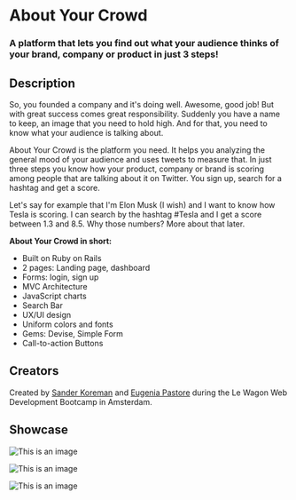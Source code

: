 <h1>About Your Crowd</h1>
<h3>A platform that lets you find out what your audience thinks of your brand, company or product in just 3 steps!</h3>

<h2>Description</h2>

<p> So, you founded a company and it's doing well. Awesome, good job! But with great success comes great responsibility. Suddenly you have a name to keep, an image that you need to hold high. And for that, you need to know what your audience is talking about. </p>
<p> About Your Crowd is the platform you need. It helps you analyzing the general mood of your audience and uses tweets to measure that. In just three steps you know how your product, company or brand is scoring among people that are talking about it on Twitter. You sign up, search for a hashtag and get a score. <p>
  
<p> Let's say for example that I'm Elon Musk (I wish) and I want to know how Tesla is scoring. I can search by the hashtag #Tesla and I get a score between 1.3 and 8.5. Why those numbers? More about that later. <p>
  
<p> 
  
<p> <b>About Your Crowd in short:</b> </p>
<ul>
  <li>Built on Ruby on Rails</li>
  <li>2 pages: Landing page, dashboard</li>
  <li>Forms: login, sign up</li>
  <li>MVC Architecture</li>
  <li>JavaScript charts</li>
  <li>Search Bar</li>
  <li>UX/UI design</li>
  <li>Uniform colors and fonts</li>
  <li>Gems: Devise, Simple Form</li>
  <li>Call-to-action Buttons</li>
</ul>
  
<h2>Creators</h2>
<p>Created by <a href="https://github.com/SanderKoreman">Sander Koreman</a> and <a href="https://github.com/EugyPastore">Eugenia Pastore</a> during the Le Wagon Web Development Bootcamp in Amsterdam.</p>

<h2>Showcase</h2>
 
![This is an image](https://i.ibb.co/wN0rX8V/Schermafbeelding-2022-03-18-om-15-26-20.png)

![This is an image](https://i.ibb.co/DLxdLBm/Schermafbeelding-2022-03-18-om-15-26-24.png)

![This is an image](https://i.ibb.co/2v7v1J8/Schermafbeelding-2022-03-18-om-15-26-26.png)

